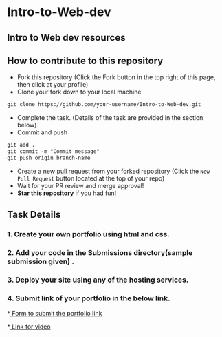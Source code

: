 # Intro-to-Web-dev

## Intro to Web dev resources

## How to contribute to this repository
* Fork this repository (Click the Fork button in the top right of this page, then click at your profile)
* Clone your fork down to your local machine

```markdown
git clone https://github.com/your-username/Intro-to-Web-dev.git
```

* Complete the task. (Details of the task are provided in the section below)
* Commit and push

```markdown
git add .
git commit -m "Commit message"
git push origin branch-name
```

* Create a new pull request from your forked repository (Click the `New Pull Request` button located at the top of your repo)
* Wait for your PR review and merge approval!
* __Star this repository__ if you had fun!

## Task Details
### 1. Create your own portfolio using html and css.
### 2. Add your code in the Submissions directory(sample submission given) .
### 3. Deploy your site using any of the hosting services.
### 4. Submit link of your portfolio in the below link.

*[ Form to submit the portfolio link ](https://docs.google.com/forms/d/e/1FAIpQLSeWZhPAGB-E0IsRQ9BuAnNrgtCi8ZDIHkNEw_gBEijjkC7ZvQ/viewform)

*[ Link for video ](https://drive.google.com/file/d/1aeyehbDPD1IDqkk5yCgfQp30BuDvRlkE/view?usp=sharing)
